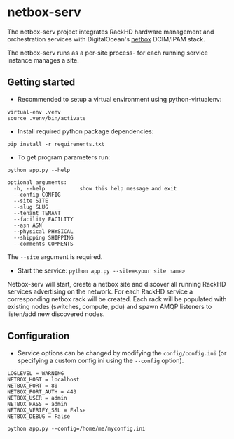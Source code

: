 # netbox-serv

The netbox-serv project integrates RackHD hardware management and orchestration services with DigitalOcean's [netbox](https://github.com/digitalocean/netbox) DCIM/IPAM stack.

The netbox-serv runs as a per-site process- for each running service instance manages a site.

## Getting started

- Recommended to setup a virtual environment using python-virtualenv: 

```
virtual-env .venv
source .venv/bin/activate
```

- Install required python package dependencies: 

`pip install -r requirements.txt`

- To get program parameters run: 

`python app.py --help`

```
optional arguments:
  -h, --help           show this help message and exit
  --config CONFIG
  --site SITE
  --slug SLUG
  --tenant TENANT
  --facility FACILITY
  --asn ASN
  --physical PHYSICAL
  --shipping SHIPPING
  --comments COMMENTS
```

The `--site` argument is required.

- Start the service: `python app.py --site=<your site name>`

Netbox-serv will start, create a netbox site and discover all running RackHD services advertising on the network. 
For each RackHD service a corresponding netbox rack will be created. Each rack will be populated with existing nodes 
(switches, compute, pdu) and spawn AMQP listeners to listen/add new discovered nodes.

## Configuration

- Service options can be changed by modifying the `config/config.ini` (or specifying a custom config.ini using the `--config` option).

```
LOGLEVEL = WARNING
NETBOX_HOST = localhost
NETBOX_PORT = 80
NETBOX_PORT_AUTH = 443
NETBOX_USER = admin
NETBOX_PASS = admin
NETBOX_VERIFY_SSL = False
NETBOX_DEBUG = False
```

`python app.py --config=/home/me/myconfig.ini`


 
